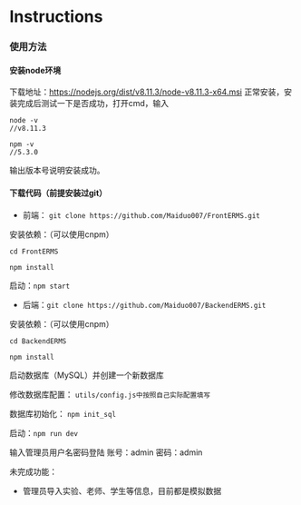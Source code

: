 # Instructions


### 使用方法
#### 安装node环境
下载地址：https://nodejs.org/dist/v8.11.3/node-v8.11.3-x64.msi
正常安装，安装完成后测试一下是否成功，打开cmd，输入
```
node -v
//v8.11.3

npm -v
//5.3.0
```
输出版本号说明安装成功。

#### 下载代码（前提安装过git）
+ 前端： `git clone https://github.com/Maiduo007/FrontERMS.git`

安装依赖：（可以使用cnpm）
```
cd FrontERMS

npm install
```
启动：`npm start`


+ 后端：`git clone https://github.com/Maiduo007/BackendERMS.git`

安装依赖：（可以使用cnpm）
```
cd BackendERMS

npm install

```

启动数据库（MySQL）并创建一个新数据库

修改数据库配置：
`utils/config.js中按照自己实际配置填写`

数据库初始化： `npm init_sql`

启动：`npm run dev`

输入管理员用户名密码登陆
账号：admin
密码：admin


未完成功能：
* 管理员导入实验、老师、学生等信息，目前都是模拟数据
